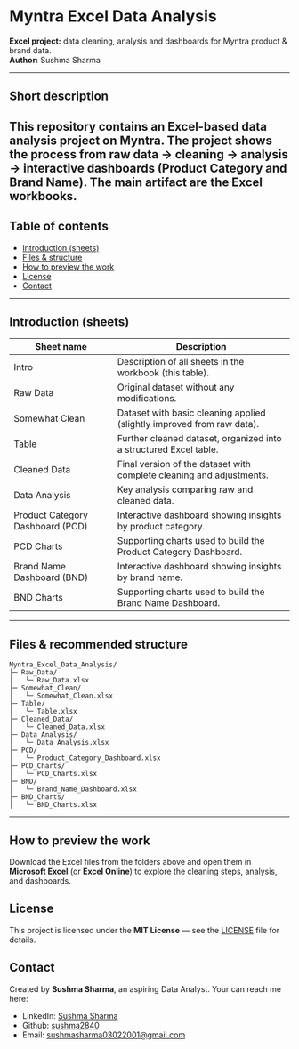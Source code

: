 # Myntra Excel Data Analysis

**Excel project:** data cleaning, analysis and dashboards for Myntra product & brand data.  
**Author:** Sushma Sharma

---

## Short description
This repository contains an Excel-based data analysis project on Myntra. The project shows the process from raw data → cleaning → analysis → interactive dashboards (Product Category and Brand Name). The main artifact are the Excel workbooks.
---

## Table of contents
- [Introduction (sheets)](#introduction-sheets)
- [Files & structure](#files--structure)
- [How to preview the work](#how-to-preview-the-work)
- [License](#license)
- [Contact](#contact)

---

## Introduction (sheets)
| Sheet name | Description |
|---|---|
| Intro | Description of all sheets in the workbook (this table). |
| Raw Data | Original dataset without any modifications. |
| Somewhat Clean | Dataset with basic cleaning applied (slightly improved from raw data). |
| Table | Further cleaned dataset, organized into a structured Excel table. |
| Cleaned Data | Final version of the dataset with complete cleaning and adjustments. |
| Data Analysis | Key analysis comparing raw and cleaned data. |
| Product Category Dashboard (PCD) | Interactive dashboard showing insights by product category. |
| PCD Charts | Supporting charts used to build the Product Category Dashboard. |
| Brand Name Dashboard (BND) | Interactive dashboard showing insights by brand name. |
| BND Charts | Supporting charts used to build the Brand Name Dashboard. |

---

## Files & recommended structure
```text
Myntra_Excel_Data_Analysis/
├─ Raw_Data/
│   └─ Raw_Data.xlsx
├─ Somewhat_Clean/
│   └─ Somewhat_Clean.xlsx
├─ Table/
│   └─ Table.xlsx
├─ Cleaned_Data/
│   └─ Cleaned_Data.xlsx
├─ Data_Analysis/
│   └─ Data_Analysis.xlsx
├─ PCD/
│   └─ Product_Category_Dashboard.xlsx
├─ PCD_Charts/
│   └─ PCD_Charts.xlsx
├─ BND/
│   └─ Brand_Name_Dashboard.xlsx
├─ BND_Charts/
│   └─ BND_Charts.xlsx
```

---


## How to preview the work
Download the Excel files from the folders above and open them in **Microsoft Excel** (or **Excel Online**) to explore the cleaning steps, analysis, and dashboards.

## License
This project is licensed under the **MIT License** — see the [LICENSE](LICENSE) file for details.

## Contact
Created by **Sushma Sharma**, an aspiring Data Analyst.
Your can reach me here:

- LinkedIn: [Sushma Sharma](https://www.linkedin.com/in/sushma-s-45b2812b6)
- Github: [sushma2840](https://github.com/sushma2840)
- Email: [sushmasharma03022001@gmail.com](mailto:sushmasharma03022001@gmail.com)
